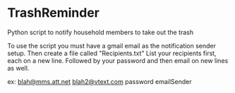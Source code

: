 # TrashReminder
Python script to notify household members to take out the trash

To use the script you must have a gmail email as the notification sender setup.
Then create a file called "Recipients.txt"
List your recipients first, each on a new line. Followed by your password and then email on new lines as well.

ex:
	blah@mms.att.net
	blah2@vtext.com
	password
	emailSender
